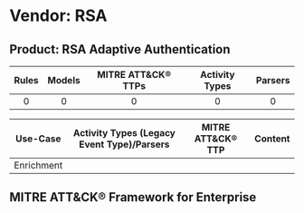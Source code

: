 Vendor: RSA
===========
Product: RSA Adaptive Authentication
------------------------------------
| Rules | Models | MITRE ATT&CK® TTPs | Activity Types | Parsers |
|:-----:|:------:|:------------------:|:--------------:|:-------:|
|   0   |   0    |         0          |       0        |    0    |

|  Use-Case  | Activity Types (Legacy Event Type)/Parsers | MITRE ATT&CK® TTP | Content    |
|:----------:| ---- | ---- | ---- |
| Enrichment |    |    | [](RM/r_m_rsa_rsa_adaptive_authentication_Enrichment.md) |

MITRE ATT&CK® Framework for Enterprise
--------------------------------------
